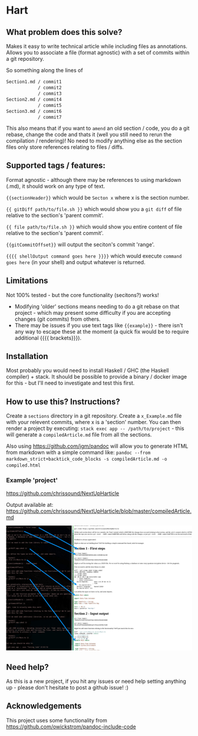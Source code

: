 # Hart

## What problem does this solve?
Makes it easy to write technical article  while including files as annotations. Allows you to associate a file (format agnostic) with a set of commits within a git repository.

So something along the lines of
```
Section1.md / commit1
            / commit2
            / commit3
Section2.md / commit4
            / commit5
Section3.md / commit6
            / commit7
```

This also means that if you want to `amend` an old section / code, you do a git rebase, change the code and thats it (well you still need to rerun the compilation / rendering)! No need to modify anything else as the section files only store references relating to files / diffs.


## Supported tags / features:

Format agnostic - although there may be references to using markdown (.md), it should work on any type of text.

`{{sectionHeader}}` which would be `Secton x` where x is the section number.

`{{ gitDiff path/to/file.sh }}` which would show you a `git diff` of file relative to the section's 'parent commit'.

`{{ file path/to/file.sh }}` which would show you entire content of file relative to the section's 'parent commit'.

`{{gitCommitOffset}}` will output the seciton's commit 'range'.

`{{{{ shellOutput command goes here }}}}` which would execute `command goes here` (in your shell) and output whatever is returned.


## Limitations
Not 100% tested - but the core functionality (secitons?) works!
- Modifying 'older' sections means needing to do a git rebase on that project - which may present some difficulty if you are accepting changes (git commits) from others.
- There may be issues if you use text tags like `{{example}}` - there isn't any way to escape these at the moment (a quick fix would be to require additional {{{{ brackets}}}).

## Installation

Most probably you would need to install Haskell / GHC (the Haskell compiler) + stack. It should be possible to provide a binary / docker image for this - but I'll need to investigate and test this first. 

## How to use this? Instructions?
Create a `sections` directory in a git repository. Create a `x_Example.md` file with your relevent commits, where x is a 'section' number. You can then render a project by executing:
`stack exec app -- /path/to/project` - this will generate a `compiledArticle.md` file from all the sections.  

Also using <https://github.com/jgm/pandoc> will allow you to generate HTML from markdown with a simple command like:
`pandoc --from markdown_strict+backtick_code_blocks -s compiledArticle.md -o compiled.html`

### Example 'project'

https://github.com/chrissound/NextUpHarticle

Output available at:
https://github.com/chrissound/NextUpHarticle/blob/master/compiledArticle.md

![Screenshot](demo.jpg)

## Need help?
As this is a new project, if you hit any issues or need help setting anything up - please don't hesitate to post a github issue!  :)

## Acknowledgements
This project uses some functionality from https://github.com/owickstrom/pandoc-include-code
